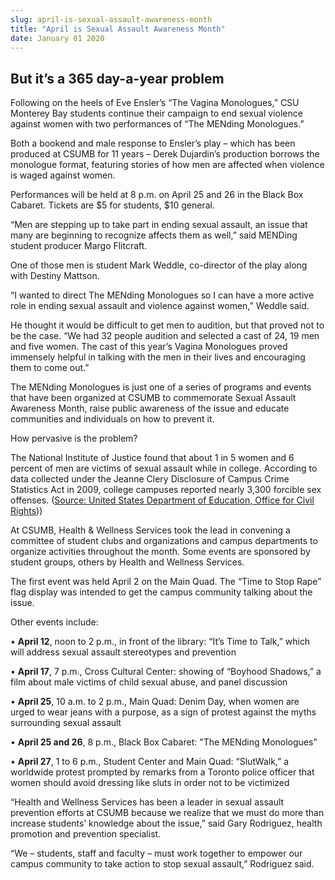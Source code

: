 ```yaml
---
slug: april-is-sexual-assault-awareness-month
title: "April is Sexual Assault Awareness Month"
date: January 01 2020
---
```


 
<h2>But it’s a 365 day-a-year problem</h2>
<p>
  Following on the heels of Eve Ensler’s “The Vagina Monologues,” CSU Monterey
  Bay students continue their campaign to end sexual violence against women with
  two performances of “The MENding Monologues.”
</p>
<p>
  Both a bookend and male response to Ensler’s play – which has been produced at
  CSUMB for 11 years – Derek Dujardin’s production borrows the monologue format,
  featuring stories of how men are affected when violence is waged against
  women.
</p>
<p>
  Performances will be held at 8 p.m. on April 25 and 26 in the Black Box
  Cabaret. Tickets are $5 for students, $10 general.
</p>
<p>
  “Men are stepping up to take part in ending sexual assault, an issue that many
  are beginning to recognize affects them as well,” said MENDing student
  producer Margo Flitcraft.
</p>
<p>
  One of those men is student Mark Weddle, co-director of the play along with
  Destiny Mattson.
</p>
<p>
  “I wanted to direct The MENding Monologues so I can have a more active role in
  ending sexual assault and violence against women,” Weddle said.
</p>
<p>
  He thought it would be difficult to get men to audition, but that proved not
  to be the case. “We had 32 people audition and selected a cast of 24, 19 men
  and five women. The cast of this year’s Vagina Monologues proved immensely
  helpful in talking with the men in their lives and encouraging them to come
  out.”
</p>
<p>
  The MENding Monologues is just one of a series of programs and events that
  have been organized at CSUMB to commemorate Sexual Assault Awareness Month,
  raise public awareness of the issue and educate communities and individuals on
  how to prevent it.
</p>
<p>How pervasive is the problem?</p>
<p>
  The National Institute of Justice found that about 1 in 5 women and 6 percent
  of men are victims of sexual assault while in college. According to data
  collected under the Jeanne Clery Disclosure of Campus Crime Statistics Act in
  2009, college campuses reported nearly 3,300 forcible sex offenses. (<a
    href="https://www2.ed.gov/about/offices/list/ocr/letters/colleague-201104.pdf"
    >Source: United States Department of Education, Office for Civil Rights</a
  >))
</p>
<p>
  At CSUMB, Health &amp; Wellness Services took the lead in convening a
  committee of student clubs and organizations and campus departments to
  organize activities throughout the month. Some events are sponsored by student
  groups, others by Health and Wellness Services.
</p>
<p>
  The first event was held April 2 on the Main Quad. The “Time to Stop Rape”
  flag display was intended to get the campus community talking about the issue.
</p>
<p>Other events include:</p>
<p>
  • <strong>April 12</strong>, noon to 2 p.m., in front of the library: “It’s
  Time to Talk,” which will address sexual assault stereotypes and prevention
</p>
<p>
  • <strong>April 17</strong>, 7 p.m., Cross Cultural Center: showing of
  “Boyhood Shadows,” a film about male victims of child sexual abuse, and panel
  discussion
</p>
<p>
  • <strong>April 25</strong>, 10 a.m. to 2 p.m., Main Quad: Denim Day, when
  women are urged to wear jeans with a purpose, as a sign of protest against the
  myths surrounding sexual assault
</p>
<p>
  • <strong>April 25 and 26</strong>, 8 p.m., Black Box Cabaret: "The MENding
  Monologues"
</p>
<p>
  • <strong>April 27</strong>, 1 to 6 p.m., Student Center and Main Quad:
  “SlutWalk,” a worldwide protest prompted by remarks from a Toronto police
  officer that women should avoid dressing like sluts in order not to be
  victimized
</p>
<p>
  “Health and Wellness Services has been a leader in sexual assault prevention
  efforts at CSUMB because we realize that we must do more than increase
  students’ knowledge about the issue,” said Gary Rodriguez, health promotion
  and prevention specialist.
</p>
<p>
  “We – students, staff and faculty – must work together to empower our campus
  community to take action to stop sexual assault,” Rodriguez said.
</p>
<p></p>
 
